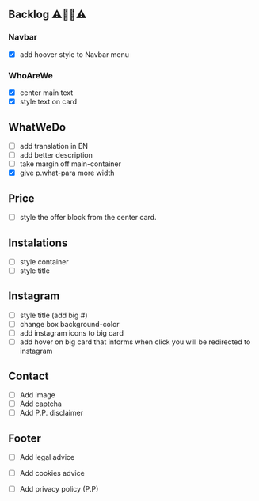 ## Backlog  ⚠👨‍💻⚠



### Navbar
- [x] add hoover style to Navbar menu

### WhoAreWe
- [x] center main text
- [x] style text on card

## WhatWeDo
- [ ] add translation in EN
- [ ] add better description
- [ ] take margin off main-container
- [x] give p.what-para more width

## Price
- [ ] style the offer block from the center card.

## Instalations
- [ ] style container
- [ ] style title

## Instagram
- [ ] style title (add big #)
- [ ] change box background-color
- [ ] add instagram icons to big card
- [ ] add hover on big card that informs when click you will be redirected to instagram

## Contact
- [ ] Add image
- [ ] Add captcha
- [ ] Add  P.P. disclaimer

## Footer
- [ ] Add legal advice
- [ ] Add cookies advice
- [ ] Add privacy policy (P.P)

